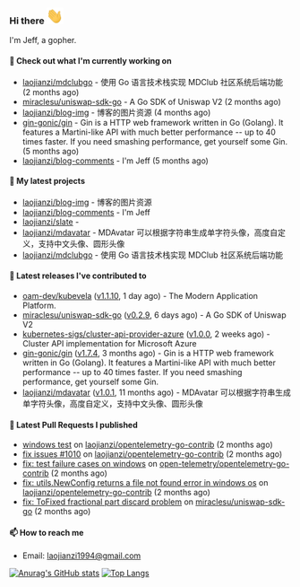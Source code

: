 ### Hi there <img src="https://raw.githubusercontent.com/laojianzi/laojianzi/main/wave.gif" width="30px">

I'm Jeff, a gopher.

#### 👷 Check out what I'm currently working on

- [laojianzi/mdclubgo](https://github.com/laojianzi/mdclubgo) - 使用 Go 语言技术栈实现 MDClub 社区系统后端功能 (2 months ago)
- [miraclesu/uniswap-sdk-go](https://github.com/miraclesu/uniswap-sdk-go) - A Go SDK of Uniswap V2 (2 months ago)
- [laojianzi/blog-img](https://github.com/laojianzi/blog-img) - 博客的图片资源 (4 months ago)
- [gin-gonic/gin](https://github.com/gin-gonic/gin) - Gin is a HTTP web framework written in Go (Golang). It features a Martini-like API with much better performance -- up to 40 times faster. If you need smashing performance, get yourself some Gin. (5 months ago)
- [laojianzi/blog-comments](https://github.com/laojianzi/blog-comments) - I&#39;m Jeff (5 months ago)

#### 🌱 My latest projects

- [laojianzi/blog-img](https://github.com/laojianzi/blog-img) - 博客的图片资源
- [laojianzi/blog-comments](https://github.com/laojianzi/blog-comments) - I&#39;m Jeff
- [laojianzi/slate](https://github.com/laojianzi/slate) - 
- [laojianzi/mdavatar](https://github.com/laojianzi/mdavatar) - MDAvatar 可以根据字符串生成单字符头像，高度自定义，支持中文头像、圆形头像
- [laojianzi/mdclubgo](https://github.com/laojianzi/mdclubgo) - 使用 Go 语言技术栈实现 MDClub 社区系统后端功能

#### 🔭 Latest releases I've contributed to

- [oam-dev/kubevela](https://github.com/oam-dev/kubevela) ([v1.1.10](https://github.com/oam-dev/kubevela/releases/tag/v1.1.10), 1 day ago) - The Modern Application Platform.
- [miraclesu/uniswap-sdk-go](https://github.com/miraclesu/uniswap-sdk-go) ([v0.2.9](https://github.com/miraclesu/uniswap-sdk-go/releases/tag/v0.2.9), 6 days ago) - A Go SDK of Uniswap V2
- [kubernetes-sigs/cluster-api-provider-azure](https://github.com/kubernetes-sigs/cluster-api-provider-azure) ([v1.0.0](https://github.com/kubernetes-sigs/cluster-api-provider-azure/releases/tag/v1.0.0), 2 weeks ago) - Cluster API implementation for Microsoft Azure
- [gin-gonic/gin](https://github.com/gin-gonic/gin) ([v1.7.4](https://github.com/gin-gonic/gin/releases/tag/v1.7.4), 3 months ago) - Gin is a HTTP web framework written in Go (Golang). It features a Martini-like API with much better performance -- up to 40 times faster. If you need smashing performance, get yourself some Gin.
- [laojianzi/mdavatar](https://github.com/laojianzi/mdavatar) ([v1.0.1](https://github.com/laojianzi/mdavatar/releases/tag/v1.0.1), 11 months ago) - MDAvatar 可以根据字符串生成单字符头像，高度自定义，支持中文头像、圆形头像

#### 🔨 Latest Pull Requests I published

- [windows test](https://github.com/laojianzi/opentelemetry-go-contrib/pull/3) on [laojianzi/opentelemetry-go-contrib](https://github.com/laojianzi/opentelemetry-go-contrib) (2 months ago)
- [fix issues #1010](https://github.com/laojianzi/opentelemetry-go-contrib/pull/2) on [laojianzi/opentelemetry-go-contrib](https://github.com/laojianzi/opentelemetry-go-contrib) (2 months ago)
- [fix: test failure cases on windows](https://github.com/open-telemetry/opentelemetry-go-contrib/pull/1047) on [open-telemetry/opentelemetry-go-contrib](https://github.com/open-telemetry/opentelemetry-go-contrib) (2 months ago)
- [fix: utils.NewConfig returns a file not found error in windows os](https://github.com/laojianzi/opentelemetry-go-contrib/pull/1) on [laojianzi/opentelemetry-go-contrib](https://github.com/laojianzi/opentelemetry-go-contrib) (2 months ago)
- [fix: ToFixed fractional part discard problem](https://github.com/miraclesu/uniswap-sdk-go/pull/12) on [miraclesu/uniswap-sdk-go](https://github.com/miraclesu/uniswap-sdk-go) (2 months ago)

#### 📫 How to reach me

- Email: laojianzi1994@gmail.com

[![Anurag's GitHub stats](https://github-readme-stats.vercel.app/api?username=laojianzi&count_private=true&show_icons=true&theme=vue-dark&include_all_commits=true)](https://github.com/laojianzi/laojianzi)
[![Top Langs](https://github-readme-stats.vercel.app/api/top-langs/?username=laojianzi&theme=vue-dark)](https://github.com/laojianzi/laojianzi)
